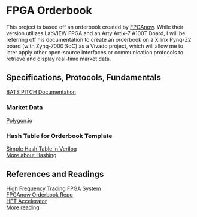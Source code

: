 # FPGA Orderbook
This project is based off an orderbook created by [FPGAnow](https://fpganow.com/index.php/fpga-order-book/). While their version utilizes LabVIEW FPGA and an Arty Artix-7 A100T Board, I will be referring off his documentation to create an orderbook on a Xilinx Pynq-Z2 board (with Zynq-7000 SoC) as a Vivado project, which will allow me to later apply other open-source interfaces or communication protocols to retrieve and display real-time market data.

## Specifications, Protocols, Fundamentals
[BATS PITCH Documentation](https://cdn.cboe.com/resources/membership/BATS_PITCH_Specification.pdf)

### Market Data
[Polygon.io](https://polygon.io/)

### Hash Table for Orderbook Template
[Simple Hash Table in Verilog](https://github.com/Aarun2/Hash_Verilog/blob/main/hash.v) <br />
[More about Hashing](https://adamwalker.github.io/Building-Better-Hashtable/)

## References and Readings
[High Frequency Trading FPGA System](https://github.com/muditbhargava66/High-Frequency-Trading-FPGA-System/tree/main) <br />
[FPGAnow Orderbook Repo](https://github.com/HFTConsultancy/Order-Book-FPGA/tree/main) <br />
[HFT Accelerator](https://web.mit.edu/6.111/volume2/www/f2019/projects/endrias_Project_Proposal_Revision.pdf) <br />
[More reading](https://www.doc.ic.ac.uk/~wl/papers/17/fpl17ch.pdf)

